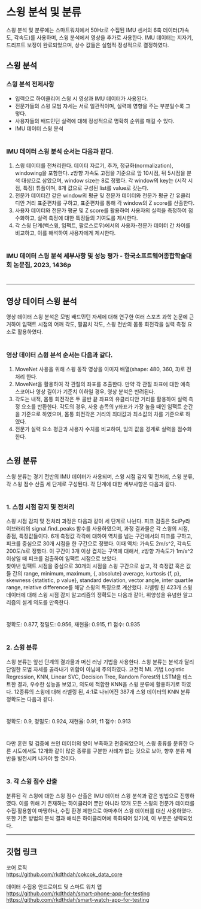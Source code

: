 스윙 분석 및 분류
===
스윙 분석 및 분류에는 스마트워치에서 50Hz로 수집된 IMU 센서의 6축 데이터(가속도, 각속도)를 사용하며, 스윙 분석에서 영상을 추가로 사용한다. IMU 데이터는 지자기, 드리프트 보정이 완료되었으며, 상수 값들은 실험적∙정성적으로 결정하였다.

스윙 분석
---
### 스윙 분석 전제사항
- 입력으로 하이클리어 스윙 시 영상과 IMU 데이터가 사용된다.
-	전문가들의 스윙 모범 자세는 서로 일관적이며, 실력에 영향을 주는 부분일수록 그렇다.
-	사용자들의 배드민턴 실력에 대해 정성적으로 명확히 순위를 매길 수 있다.
-	IMU 데이터 스윙 분석
#
### IMU 데이터 스윙 분석 순서는 다음과 같다.
1.  스윙 데이터를 전처리한다. 데이터 자르기, 추가, 정규화(normalization), windowing을 포함한다. z방향 가속도 고점을 기준으로 앞 10시점, 뒤 5시점을 분석 대상으로 삼았으며, window size는 8로 정했다. 각 window의 key는 (시작 시점, 특징) 튜플이며, 8개 값으로 구성된 list를 value로 갖는다.
2.	전문가 데이터간 같은 window의 평균 및 전문가 데이터와 전문가 평균 간 유클리디안 거리 표준편차를 구하고, 표준편차를 통해 각 window의 Z score를 산출한다.
3.	사용자 데이터와 전문가 평균 및 Z score를 활용하여 사용자의 실력을 측정하여 점수화하고, 실력 측정에 대한 특징들의 기여도를 제시한다.
4.	각 스윙 단계(백스윙, 임팩트, 팔로스로우)에서의 사용자-전문가 데이터 간 차이를 비교하고, 이를 해석하여 사용자에게 제시한다.
#
### IMU 데이터 스윙 분석 세부사항 및 성능 평가 - 한국소프트웨어종합학술대회 논문집, 2023, 1436p
#
***
영상 데이터 스윙 분석
---
영상 데이터 스윙 분석은 모범 배드민턴 자세에 대해 연구한 여러 스포츠 과학 논문에 근거하여  임팩트 시점의 어깨 각도, 팔꿈치 각도, 스윙 전반의 몸통 회전각을 실력 측정 요소로 활용하였다.   
#
### 영상 데이터 스윙 분석 순서는 다음과 같다.
1.  MoveNet 사용을 위해 스윙 동작 영상을 이미지 배열(shape: 480, 360, 3)로 전처리 한다.
2.	MoveNet을 활용하여 각 관절의 좌표를 추출한다. 만약 각 관절 좌표에 대한 예측 스코어나 영상 길이가 기준치 이하일 경우, 영상 분석은 반려된다.
3.	각도는 내적, 몸통 회전각은 두 골반 끝 좌표의 유클리디안 거리를 활용하여 실력 측정 요소를 반환한다. 각도의 경우, 사용 손목의 y좌표가 가장 높을 때인 임팩트 순간을 기준으로 하였으며, 몸통 회전각은 거리의 최대값과 최소값의 차를 기준으로 하였다.
4.	전문가 실력 요소 평균과 사용자 수치를 비교하여, 임의 값을 경계로 실력을 점수화 한다.   
#
스윙 분류
---
스윙 분류는 경기 전반의 IMU 데이터가 사용되며, 스윙 시점 감지 및 전처리, 스윙 분류, 각 스윙 점수 산출 세 단계로 구성된다. 각 단계에 대한 세부사항은 다음과 같다.
#
### 1. 스윙 시점 감지 및 전처리   
 스윙 시점 감지 및 전처리 과정은 다음과 같이 세 단계로 나뉜다. 피크 검출은 SciPy라이브러리의 signal.find_peaks 함수를 사용하였으며, 과정 결과물은 각 스윙의 시점, 종점, 특징값들이다. 6개 측정값 각각에 대하여 역치를 넘는 구간에서의 피크를 구하고, 피크를 중심으로 30개 시점을 한 구간으로 정했다. 이때 역치: 가속도 2m/s^2, 각속도 200도/s로 정했다.
 이 구간이 3개 이상 겹치는 구역에 대해서, z방향 가속도가 1m/s^2이상일 때 피크를 검출하여 임팩트 시점으로 보았다.   
 찾아낸 임팩트 시점을 중심으로 30개의 시점을 스윙 구간으로 삼고, 각 측정값 혹은 값들 간의 range, minimum, maximum, {, absolute} average, kurtosis {f, p}, skewness {statistic, p value}, standard deviation, vector angle, inter quartile range, relative difference를 해당 스윙의 특징으로 계산했다.
 라벨링 된 423개 스윙 데이터에 대해 스윙 시점 감지 알고리즘의 정확도는 다음과 같아, 위양성을 유념한 알고리즘의 설계 의도를 만족한다.
 # 
 정확도: 0.877, 정밀도: 0.956, 재현율: 0.915, f1 점수: 0.935
 #
### 2. 스윙 분류   
 스윙 분류는 앞선 단계의 결과물과 머신 러닝 기법을 사용한다. 스윙 분류는 분석과 달리 단일한 모범 자세를 골라내기 위함이 아님에 주의하였다. 고전적 ML 기법 Logistic Regression, KNN, Linear SVC, Decision Tree, Random Forest와 LSTM을 테스트한 결과, 우수한 성능을 보였고, 의도에 적합한 KNN을 스윙 분류에 활용하기로 하였다. 12종류의 스윙에 대해 라벨링 된, 4:1로 나뉘어진 387개 스윙 데이터의 KNN 분류 정확도는 다음과 같다.
 #
 정확도: 0.9, 정밀도: 0.924, 재현율: 0.91, f1 점수: 0.913
 #
 다만 훈련 및 검증에 쓰인 데이터의 양이 부족하고 편중되었으며, 스윙 종류를 분류한 다른 시도에서도 12개와 같이 많은 종류를 구분한 사례가 없는 것으로 보아, 향후 분류 제반을 발전시켜 나가야 할 것이다.
 #
### 3. 각 스윙 점수 산출   
분류된 각 스윙에 대한 스윙 점수 산출은 IMU 데이터 스윙 분석과 같은 방법으로 진행하였다. 이를 위해 기 존재하는 하이클리어 뿐만 아니라 12개 모든 스윙의 전문가 데이터를 수집∙활용함이 마땅하나, 수집 환경 제한으로 아마추어 스윙 데이터를 대신 사용하였다. 또한 기존 방법의 분석 결과 해석은 하이클리어에 특화되어 있기에, 이 부분은 생략되었다.

---   

깃헙 링크   
---
코어 로직   
https://github.com/rkdthdah/cokcok_data_core   
   
데이터 수집용 안드로이드 및 스마트 워치 앱   
https://github.com/rkdthdah/smart-phone-app-for-testing   
https://github.com/rkdthdah/smart-watch-app-for-testing   
